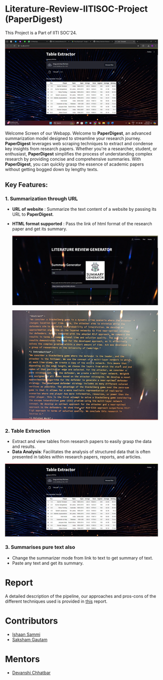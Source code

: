 # Literature-Review-IITISOC-Project (PaperDigest)

This Project is a Part of IITI SOC'24.

![Web Page](https://github.com/CompilerIsHere/Literature-Review-IITISOC-ProjectProject/blob/main/Screenshot%20(42).png)

Welcome Screen of our Webapp.
Welcome to **PaperDigest**, an advanced summarization model designed to streamline your research journey. **PaperDigest** leverages web scraping techniques to extract and condense key insights from research papers.
Whether you're a researcher, student, or enthusiast, **PaperDigest** simplifies the process of understanding complex research by providing concise and comprehensive summaries. With **PaperDigest**, you can quickly grasp the essence of academic papers without getting bogged down by lengthy texts.

## Key Features:
### 1. Summarization through URL
* **URL of website** : Summarize the text content of a website by passing its URL to **PaperDigest**.
* **HTML format supported** : Pass the link of html format of the research paper and get its summary.

  ![Summary](https://github.com/CompilerIsHere/Literature-Review-IITISOC-ProjectProject/blob/main/Images/Screenshot%20(43).png)

  ![Summary](https://github.com/CompilerIsHere/Literature-Review-IITISOC-ProjectProject/blob/main/Images/WhatsApp%20Image%202024-07-26%20at%207.35.07%20PM.jpeg)

### 2. Table Extraction
* Extract and view tables from research papers to easily grasp the data and results.
*  **Data Analysis**: Facilitates the analysis of structured data that is often presented in tables within research papers, reports, and articles.

  ![Extracted Table](https://github.com/CompilerIsHere/Literature-Review-IITISOC-ProjectProject/blob/main/Images/Screenshot%20(42).png)

### 3. Summarises pure text also
* Change the summarizer mode from link to text to get summary of text.
* Paste any text and get its summary.

# Report
A detailed description of the pipeline, our approaches and pros-cons of the different techniques used is provided in [this](https://docs.google.com/presentation/d/1GYszBk102gT_zUnR5IGqz-3w63NqaYxd/edit?usp=sharing&ouid=109163125186636273961&rtpof=true&sd=true) report.

# Contributors
* [Ishaan Sammi](https://github.com/IshaanSammi)
* [Saksham Gautam](https://github.com/CompilerIsHere)

# Mentors
* [Devanshi Chhatbar](https://github.com/devanshi00)
